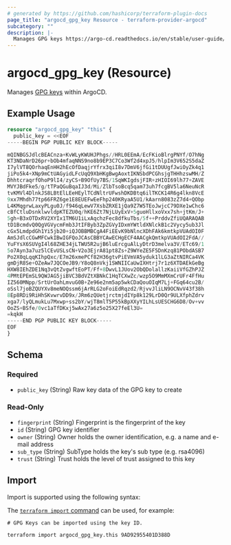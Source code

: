 ```yaml
---
# generated by https://github.com/hashicorp/terraform-plugin-docs
page_title: "argocd_gpg_key Resource - terraform-provider-argocd"
subcategory: ""
description: |-
  Manages GPG keys https://argo-cd.readthedocs.io/en/stable/user-guide/gpg-verification/ within ArgoCD.
---
```


# argocd_gpg_key (Resource)

Manages [GPG keys](https://argo-cd.readthedocs.io/en/stable/user-guide/gpg-verification/) within ArgoCD.

## Example Usage

```terraform
resource "argocd_gpg_key" "this" {
  public_key = <<EOF
-----BEGIN PGP PUBLIC KEY BLOCK-----

mQINBGSJdlcBEACnza+KvWLyKWUHJPhgs//HRL0EEmA/EcFKioBlrgPNYf/O7hNg
KT3NDaNrD26pr+bOb4mfaqNNS9no8b9EP3C7Co3Wf2d4xpJ5/hlpIm3V652S5daZ
I7ylVT8QOrhaqEnHH2hEcOfDaqjrYfrx3qiI8v7DmV6jfGi1tDUUgfJwiOyZk4q1
jiPo5k4+XNp9mCtUAGyidLFcUqQ9XbHKgBwgAoxtIKNSbdPCGhsjgTHHhzswMH/Z
DhhtcraqrfOhoP9lI4/zyCS+B9OfUy7BS/1SqWKIgdsjFIR+zHIOI69lh77+ZAVE
MVYJBdFke5/g/tTPaQGuBqaIJ3d/Mi/ZlbTsoBcq5qam73uh7fcgBV5la6NeuNcR
tvKMVl4DlnkJS8LBtElLEeHEylTCdNltrUFwshDKDBtq6ilTKCK14R6g4lkn8VcE
9xx7Mhdh77tp66FRZ6ge1E8EUEFwEeFhp240KRyaA5U1/kAarn8083zZ7d4+QObp
L4KMqgrwLaxyPLgu0J/f946qLewV7XsbZRXE1jQa9Z7W5TEoJwjcC79DXe1wChc6
cBfCtluDsnklwvldpKTEZU0q/hKE6Zt7NjLUyExV+5guoHllxoVxx7sh+jtKm/J+
5gh+B3xOTDxRV2XYIx1TM6U1iLxAqchzFec8dfkuTbs/5f++PrddvZfiUQARAQAB
tD1BcmdvQ0QgVGVycmFmb3JtIFByb3ZpZGVyIDxmYWtldXNlckB1c2Vycy5ub3Jl
cGx5LmdpdGh1Yi5jb20+iQJOBBMBCgA4FiEEvK9bNlncXDhFAk6kmtkpVUAdOI0F
AmSJdlcCGwMFCwkIBwIGFQoJCAsCBBYCAwECHgECF4AACgkQmtkpVUAdOI2FdA//
YuFYsX6SUVgI4l68ZHE34jLTWU5R2ujB6luErcguAlLyDtrD3melva3V/ETc69/1
5o7Ayn3a7uz5lCEvUSLsCN+V2o3EjrA81pt8Zs+Z9WYeZE5F5DnKzq81PObdASB7
Po2X0qLqqKIhpQxc/E7m26xmePCf82H36gtvPiEVmVA5yduk1lLG3aZtNIRCa4VK
gmDjR8Se+OZeAw7JQCOeJB9/Y8oQ8nVkj1SWNIICaUwIXHtrj7r1z6XTDAEkGeBg
HXW8IEhZDE1Nq3vQtZvgwftEoPT/Ff+8DwvL1JUov2ObQDolallzKaiiVfGZhPJZ
4PMtEPEmSL9QWJAG5jiBVC3BdVZtXBNkC1HqTCXwZc/wzp5O9MmMXmCrUFr4FfHu
IZ560MNpp/SrtUrOahLmvuG0B+Ze96e2nm5ap5wkCDaQouOIqM7Lj+FGq64cu2B/
oSsl7joBZQUYXv8meNOQssm6jArRLG2oFoiEdRqzd2/RjvvJliLN9OCNvV43f38h
8Ep8RDi9RiHhSKvwrvDD9x/JRm6zQUetjrctmjdIYp8k129LrD0Qr9ULXfphZdrv
xga7/lyQLmukLu7Mxwp+ss2bY/wjT8mlT5P55kBpXXyYILhLsUESCHG6D8/Ov+vv
OoZS+BSfe/0vc1aTfDKxj5wAx27a6z5o25X27feEl3U=
=kqkH
-----END PGP PUBLIC KEY BLOCK-----
EOF
}
```

<!-- schema generated by tfplugindocs -->
## Schema

### Required

- `public_key` (String) Raw key data of the GPG key to create

### Read-Only

- `fingerprint` (String) Fingerprint is the fingerprint of the key
- `id` (String) GPG key identifier
- `owner` (String) Owner holds the owner identification, e.g. a name and e-mail address
- `sub_type` (String) SubType holds the key's sub type (e.g. rsa4096)
- `trust` (String) Trust holds the level of trust assigned to this key

## Import

Import is supported using the following syntax:

The [`terraform import` command](https://developer.hashicorp.com/terraform/cli/commands/import) can be used, for example:

```shell
# GPG Keys can be imported using the key ID.

terraform import argocd_gpg_key.this 9AD92955401D388D
```
